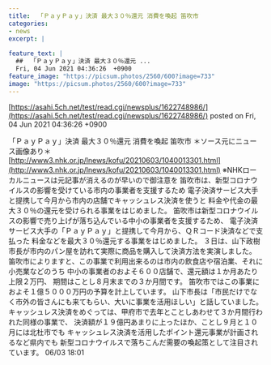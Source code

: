 ```yaml
---
title:  「ＰａｙＰａｙ」決済 最大３０％還元 消費を喚起 笛吹市 
categories:
- news
excerpt: |
  
feature_text: |
  ##  「ＰａｙＰａｙ」決済 最大３０％還元 ...
  Fri, 04 Jun 2021 04:36:26  +0900
feature_image: "https://picsum.photos/2560/600?image=733"
image: "https://picsum.photos/2560/600?image=733"
---
```


[https://asahi.5ch.net/test/read.cgi/newsplus/1622748986/](https://asahi.5ch.net/test/read.cgi/newsplus/1622748986/)
posted on Fri, 04 Jun 2021 04:36:26  +0900

<!--more-->

「ＰａｙＰａｙ」決済 最大３０％還元 消費を喚起 笛吹市 ＊ソース元にニュース画像あり＊ [http://www3.nhk.or.jp/lnews/kofu/20210603/1040013301.html](http://www3.nhk.or.jp/lnews/kofu/20210603/1040013301.html) ※NHKローカルニュースは元記事が消えるのが早いので御注意を 笛吹市は、新型コロナウイルスの影響を受けている市内の事業者を支援するため 電子決済サービス大手と提携して今月から市内の店舗でキャッシュレス決済を使うと 料金や代金の最大３０％の還元を受けられる事業をはじめました。 笛吹市は新型コロナウイルスの影響で売り上げが落ち込んでいる中小の事業者を支援するため、 電子決済サービス大手の「ＰａｙＰａｙ」と提携して今月から、ＱＲコード決済などで支払った 料金などを最大３０％還元する事業をはじめました。 ３日は、山下政樹市長が市内のパン屋を訪れて実際に商品を購入して決済方法を実演しました。 笛吹市によりますと、この事業で利用出来るのは市内の飲食店や宿泊業、それに小売業などのうち 中小の事業者のおよそ６００店舗で、還元額は１か月あたり上限２万円、 期間はことし８月末までの３か月間です。 笛吹市ではこの事業におよそ１億５０００万円の予算を計上しています。 山下市長は「市民だけでなく市外の皆さんにも来てもらい、大いに事業を活用ほしい」と話していました。 キャッシュレス決済をめぐっては、甲府市で去年とことしあわせて３か月間行われた同様の事業で、 決済額が１９億円あまりに上ったほか、ことし９月と１０月には北杜市でも キャッシュレス決済を活用したポイント還元事業が計画されるなど県内でも 新型コロナウイルスで落ちこんだ需要の喚起策として注目されています。 06/03 18:01
